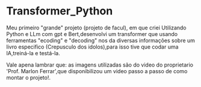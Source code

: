 # Transformer_Python
Meu primeiro "grande" projeto (projeto de facul), em que criei Utilizando Python e LLm com gpt e Bert,desenvolvi um transformer que usando ferramentas "ecoding" e "decoding" nos da diversas informações sobre um livro especifico (Crepusculo dos idolos),para isso tive que codar uma IA,treiná-la e testá-la.

Vale apena lambrar que:
as imagens utilizadas são do video do proprietario 'Prof. Marlon Ferrar',que disponibilizou um video passo a passo de como montar o projeto!.
